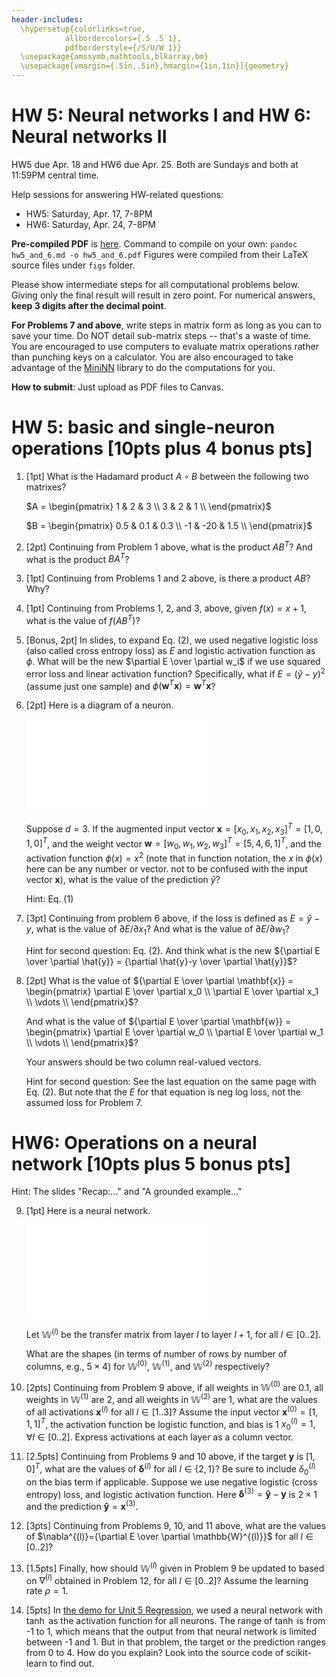 ```yaml
---
header-includes:
  \hypersetup{colorlinks=true,
            allbordercolors={.5 .5 1},
            pdfborderstyle={/S/U/W 1}}
  \usepackage{amssymb,mathtools,blkarray,bm}
  \usepackage[vmargin={.5in,.5in},hmargin={1in,1in}]{geometry}
---
```


# HW 5: Neural networks I and HW 6: Neural networks II

HW5 due Apr. 18 and HW6 due Apr. 25. Both are Sundays and both at 11:59PM central time. 

Help sessions for answering HW-related questions:

* HW5: Saturday, Apr. 17, 7-8PM
* HW6: Saturday, Apr. 24, 7-8PM

**Pre-compiled PDF** is [here](https://www.dropbox.com/s/ziub9g1d5sjws4l/hw5_and_6.pdf?dl=0). Command to compile on your own: `pandoc hw5_and_6.md -o hw5_and_6.pdf`  Figures were compiled from their LaTeX source files under `figs` folder. 

Please show intermediate steps for all computational problems below. Giving only the final result will result in zero point. For numerical answers, **keep 3 digits after the decimal point**. 

**For Problems 7 and above**, write steps in matrix form as long as you can to save your time. Do NOT detail sub-matrix steps -- that's a waste of time. You are encouraged to use computers to evaluate matrix operations rather than punching keys on a calculator. You are also encouraged to take advantage of the [MiniNN](https://github.com/forrestbao/MLClass/blob/master/6_Neural_Networks/MiniNN.py) library to do the computations for you. 

**How to submit**: Just upload as PDF files to Canvas. 

# HW 5: basic and single-neuron operations [10pts plus 4 bonus pts]

1. [1pt] What is the Hadamard product $A\circ B$ between the following two matrixes? 

    $A = \begin{pmatrix}
    1 & 2 & 3 \\
    3 & 2 & 1 \\
    \end{pmatrix}$


    $B = \begin{pmatrix}
    0.5 & 0.1 & 0.3 \\
    -1 & -20 & 1.5 \\
    \end{pmatrix}$

2. [2pt] Continuing from Problem 1 above, what is the product $AB^T$? And what is the product $BA^T$?

3. [1pt] Continuing from Problems 1 and 2 above, is there a product $AB$? Why? 

4. [1pt] Continuing from Problems 1, 2, and 3, above, given $f(x)=x+1$, what is the value of $f(AB^T)$? 

5. [Bonus, 2pt] In slides, to expand Eq. (2), we used negative logistic loss (also called cross entropy loss) as $E$ and logistic activation function as $\phi$. What will be the new $\partial E \over \partial w_i$ if we use squared error loss and linear activation function? Specifically, what if $E=(\hat{y}-y)^2$ (assume just one sample) and $\phi(\mathbf{w}^T\mathbf{x})=\mathbf{w}^T\mathbf{x}$? 

6. [2pt] Here is a diagram of a neuron. 

    ![](figs/one_neuron_2.pdf)

    Suppose $d=3$. If the augmented input vector $\mathbf{x}=[x_0, x_1, x_2, x_3]^T=[1, 0, 1, 0]^T$, and the weight vector $\mathbf{w}=[w_0, w_1, w_2, w_3]^T=[5, 4, 6, 1]^T$, and the activation function $\phi(x)=x^2$ (note that in function notation, the $x$ in $\phi(x)$ here can be any number or vector. not to be confused with the input vector $\mathbf{x}$), what is the value of the prediction $\hat{y}$? 

    Hint: Eq. (1)

7. [3pt] Continuing from problem 6 above, if the loss is defined  as $E=\hat{y}-y$, what is the value of $\partial E / \partial x_1$? And what is the value of $\partial E / \partial w_1$?

    Hint for second question: Eq. (2). And think what is the new ${\partial E \over \partial \hat{y}} = {\partial \hat{y}-y \over \partial \hat{y}}$?

8. [2pt] What is the value of 
   ${\partial E \over \partial \mathbf{x}} = 
   \begin{pmatrix}
   \partial E \over \partial  x_0 \\
   \partial E \over \partial  x_1 \\
   \vdots \\
   \end{pmatrix}$?

   And what is the value of 
   ${\partial E \over \partial \mathbf{w}} = 
   \begin{pmatrix}
   \partial E \over \partial  w_0 \\
   \partial E \over \partial  w_1 \\
   \vdots \\
   \end{pmatrix}$? 

   Your answers should be two column real-valued vectors.

   Hint for second question: See the last equation on the same page with Eq. (2). But note that the $E$ for that equation is neg log loss, not the assumed loss for Problem 7. 

# HW6: Operations on a neural network [10pts plus 5 bonus pts]

Hint: The slides "Recap:..." and "A grounded example..." 

9. [1pt] Here is a neural network. 

   ![](figs/two_hidden_layers_hw.pdf)

   Let $\mathbb{W}^{(l)}$ be the transfer matrix from layer $l$ to layer $l+1$, for all $l\in[0..2]$. 

   What are the shapes (in terms of number of rows by number of columns, e.g., $5\times 4$) for  $\mathbb{W}^{(0)}$,  $\mathbb{W}^{(1)}$, and $\mathbb{W}^{(2)}$ respectively? 

10. [2pts] Continuing from Problem 9 above, 
   if all weights in $\mathbb{W}^{(0)}$ are 0.1, all weights in $\mathbb{W}^{(1)}$ are 2, and all weights in $\mathbb{W}^{(2)}$ are 1, what are the values of all activations $\mathbf{x}^{(l)}$ for all $l\in [1..3]$? Assume the input vector $\mathbf{x}^{(0)}=[1,1,1]^T$, the activation function be logistic function, and bias is 1 $x_0^{(l)}=1, \forall l\in[0..2]$. Express activations at each layer as a column vector. 

11. [2.5pts] Continuing from Problems 9 and 10 above, if the target $\mathbf{y}$ is $[1, 0]^T$, what are  the values of  $\bm{\delta}^{(l)}$ for all $l\in \{2, 1\}$? Be sure to include $\delta_{0}^{(l)}$ on the bias term if applicable. Suppose we use negative logistic (cross entropy) loss, and logistic activation function. Here $\bm{\delta}^{(3)} = \mathbf{\hat{y}} - \mathbf{y}$ is  $2\times1$ and the prediction $\mathbf{\hat{y}}=\mathbf{x}^{(3)}$. 
   
12. [3pts] Continuing from Problems 9, 10, and 11 above, what are the values of $\nabla^{(l)}={\partial E \over \partial \mathbb{W}^{(l)}}$ for all $l\in[0..2]$?

13. [1.5pts] Finally, how should $\mathbb{W}^{(l)}$ given in Problem 9 be updated to based on $\nabla^{(l)}$ obtained in Problem 12, for all $l\in[0..2]$? Assume the learning rate $\rho=1$. 

14. [5pts] In [the demo for Unit 5 Regression](https://github.com/forrestbao/MLClass/blob/master/5_Regression/5_regression.ipynb), we used a neural network with $\tanh$ as the activation function for all neurons. The range of $\tanh$ is from -1 to 1, which means that the output from that neural network is limited between -1 and 1.  But in that problem, the target or the prediction ranges from 0 to 4. How do you explain? Look into the source code of scikit-learn to find out. 